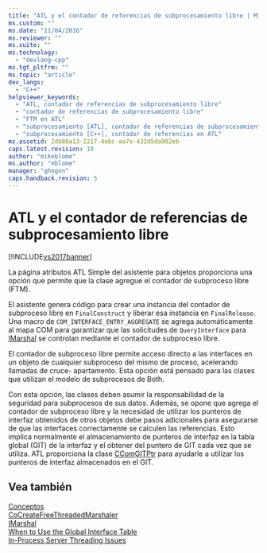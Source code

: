 ```yaml
---
title: "ATL y el contador de referencias de subprocesamiento libre | Microsoft Docs"
ms.custom: ""
ms.date: "11/04/2016"
ms.reviewer: ""
ms.suite: ""
ms.technology: 
  - "devlang-cpp"
ms.tgt_pltfrm: ""
ms.topic: "article"
dev_langs: 
  - "C++"
helpviewer_keywords: 
  - "ATL, contador de referencias de subprocesamiento libre"
  - "contador de referencias de subprocesamiento libre"
  - "FTM en ATL"
  - "subprocesamiento [ATL], contador de referencias de subprocesamiento libre"
  - "subprocesamiento [C++], contador de referencias en ATL"
ms.assetid: 2db88a13-2217-4ebc-aa7e-432d5da902eb
caps.latest.revision: 10
author: "mikeblome"
ms.author: "mblome"
manager: "ghogen"
caps.handback.revision: 5
---
```

# ATL y el contador de referencias de subprocesamiento libre
[!INCLUDE[vs2017banner](../assembler/inline/includes/vs2017banner.md)]

La página atributos ATL Simple del asistente para objetos proporciona una opción que permite que la clase agregue el contador de subproceso libre \(FTM\).  
  
 El asistente genera código para crear una instancia del contador de subproceso libre en `FinalConstruct` y liberar esa instancia en `FinalRelease`.  Una macro de `COM_INTERFACE_ENTRY_AGGREGATE` se agrega automáticamente al mapa COM para garantizar que las solicitudes de `QueryInterface` para [IMarshal](http://msdn.microsoft.com/library/windows/desktop/dd542707) se controlan mediante el contador de subproceso libre.  
  
 El contador de subproceso libre permite acceso directo a las interfaces en un objeto de cualquier subproceso del mismo de proceso, acelerando llamadas de cruce\- apartamento.  Esta opción está pensado para las clases que utilizan el modelo de subprocesos de Both.  
  
 Con esta opción, las clases deben asumir la responsabilidad de la seguridad para subprocesos de sus datos.  Además, se opone que agrega el contador de subproceso libre y la necesidad de utilizar los punteros de interfaz obtenidos de otros objetos debe pasos adicionales para asegurarse de que las interfaces correctamente se calculen las referencias.  Esto implica normalmente el almacenamiento de punteros de interfaz en la tabla global \(GIT\) de la interfaz y el obtener del puntero de GIT cada vez que se utiliza.  ATL proporciona la clase [CComGITPtr](../atl/reference/ccomgitptr-class.md) para ayudarle a utilizar los punteros de interfaz almacenados en el GIT.  
  
## Vea también  
 [Conceptos](../atl/active-template-library-atl-concepts.md)   
 [CoCreateFreeThreadedMarshaler](http://msdn.microsoft.com/library/windows/desktop/ms694500)   
 [IMarshal](http://msdn.microsoft.com/library/windows/desktop/dd542707)   
 [When to Use the Global Interface Table](http://msdn.microsoft.com/library/windows/desktop/ms693729)   
 [In\-Process Server Threading Issues](http://msdn.microsoft.com/library/windows/desktop/ms687205)